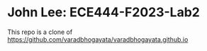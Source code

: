 # John Lee: ECE444-F2023-Lab2

This repo is a clone of
https://github.com/varadbhogayata/varadbhogayata.github.io